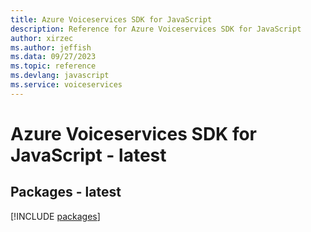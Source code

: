 ```yaml
---
title: Azure Voiceservices SDK for JavaScript
description: Reference for Azure Voiceservices SDK for JavaScript
author: xirzec
ms.author: jeffish
ms.data: 09/27/2023
ms.topic: reference
ms.devlang: javascript
ms.service: voiceservices
---
```

# Azure Voiceservices SDK for JavaScript - latest
## Packages - latest
[!INCLUDE [packages](voiceservices-index.md)]